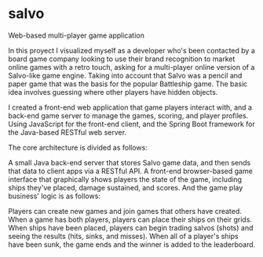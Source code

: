 # salvo
Web-based multi-player game application

In this proyect I visualized myself as a developer who's been contacted by a board game company looking to use their brand recognition to market online games with a retro touch, asking for a multi-player online version of a Salvo-like game engine. Taking into account that Salvo was a pencil and paper game that was the basis for the popular Battleship game. The basic idea involves guessing where other players have hidden objects.

I created a front-end web application that game players interact with, and a back-end game server to manage the games, scoring, and player profiles. 
Using JavaScript for the front-end client, and the Spring Boot framework for the Java-based RESTful web server.

The core architecture is divided as follows:

A small Java back-end server that stores Salvo game data, and then sends that data to client apps via a RESTful API.
A front-end browser-based game interface that graphically shows players the state of the game, including ships they've placed, damage sustained, and scores.
And the game play business' logic is as follows:

Players can create new games and join games that others have created.
When a game has both players, players can place their ships on their grids.
When ships have been placed, players can begin trading salvos (shots) and seeing the results (hits, sinks, and misses).
When all of a player's ships have been sunk, the game ends and the winner is added to the leaderboard.

